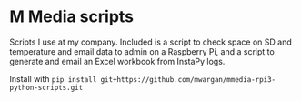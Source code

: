 # M Media scripts

Scripts I use at my company. Included is a script to check space on SD and temperature and email data to admin on a Raspberry Pi, and a script to generate and email an Excel workbook from InstaPy logs.

Install with
`pip install git+https://github.com/mwargan/mmedia-rpi3-python-scripts.git`
